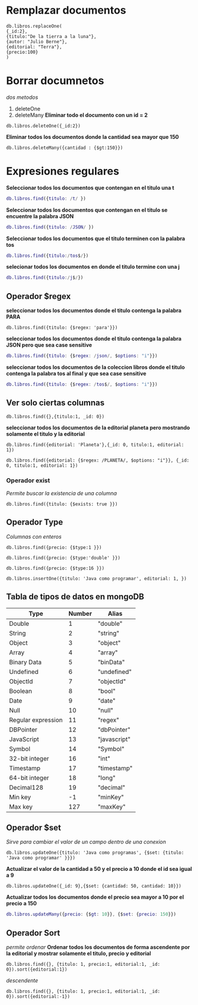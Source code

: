 # Remplazar documentos
```
db.libros.replaceOne(
{_id:2},
{titulo:"De la tierra a la luna"},
{autor: "Julio Berne"},
{editorial: "Terra"},
{precio:100}
)
```
# Borrar documnetos
_dos metodos_
1. deleteOne
2. deleteMany
**Eliminar todo el documento con un id = 2**
```
db.libros.deleteOne({_id:2})

```
**Eliminar todos los documentos donde la cantidad sea mayor que 150**
```
db.libros.deleteMany({cantidad : {$gt:150}})
```
# Expresiones regulares
**Seleccionar todos los documentos que contengan en el titulo una t**
```m
db.libros.find({titulo: /t/ })
```
**Seleccionar todos los documentos que contengan en el titulo se
encuentre la palabra JSON**
```m
db.libros.find({titulo: /JSON/ })
```
**Seleccionar todos los documentos que el titulo terminen con la
palabra tos**
```m
db.libros.find({titulo:/tos$/})
```
**selecionar todos los documentos en donde el titulo termine con una
j**
```m
db.libros.find({titulo:/j$/})
```
## Operador $regex
**seleccionar todos los documentos donde el titulo contenga la palabra
PARA**
```
db.libros.find({titulo: {$regex: 'para'}})
```
**seleccionar todos los documentos donde el titulo contenga la palabra
JSON pero que sea case sensitive**
```m
db.libros.find({titulo: {$regex: /json/, $options: "i"}})
```
**seleccionar todos los documentos de la coleccion libros donde el
titulo contenga la palabra tos al final y que sea case sensitive**
```m
db.libros.find({titulo: {$regex: /tos$/, $options: "i"}})
```
## Ver solo ciertas columnas
```
db.libros.find({},{titulo:1, _id: 0})
```
**seleccionar todos los documentos de la editorial planeta pero
mostrando solamente el titulo y la editorial**
```
db.libros.find({editorial: 'Planeta'},{_id: 0, titulo:1, editorial: 1})
```
```
db.libros.find({editorial: {$regex: /PLANETA/, $options: "i"}}, {_id:
0, titulo:1, editorial: 1})
```
### Operador exist
_Permite buscar la existencia de una columna_
```
db.libros.find({titulo: {$exists: true }})
```
## Operador Type
_Columnas con enteros_
```
db.libros.find({precio: {$type:1 }})
```
```
db.libros.find({precio: {$type:'double' }})
```
```
db.libros.find({precio: {$type:16 }})
```
```
db.libros.insertOne({titulo: 'Java como programar', editorial: 1, })
```
## Tabla de tipos de datos en mongoDB
| Type | Number | Alias |
| - | - | - |
| Double |1|"double"|
| String |2| "string"|
| Object |3| "object" |
| Array |4| "array" |
| Binary Data |5| "binData"|
| Undefined |6| "undefined" |
| ObjectId |7| "objectId" |
| Boolean |8| "bool" |
| Date| 9| "date"|
| Null |10| "null" |
| Regular expression|11| "regex"|
| DBPointer |12| "dbPointer"|
| JavaScript|13| "javascript"|
| Symbol | 14| "Symbol"|
| 32-bit integer|16| "int" |
| Timestamp|17| "timestamp" |
| 64-bit integer| 18| "long" |
| Decimal128 | 19| "decimal" |
| Min key |-1| "minKey" |
| Max key |127| "maxKey" |
## Operador $set
_Sirve para cambiar el valor de un campo dentro de una conexion_
```
db.libros.updateOne({titulo: 'Java como programas', {$set: {titulo:
'Java como programar' }}})
```
**Actualizar el valor de la cantidad a 50 y el precio a 10 donde el id
sea igual a 9**
```
db.libros.updateOne({_id: 9},{$set: {cantidad: 50, cantidad: 10}})
```
**Actualizar todos los documentos donde el precio sea mayor a 10 por el
precio a 150**
```m
db.libros.updateMany({precio: {$gt: 10}}, {$set: {precio: 150}})
```
## Operador Sort
_permite ordenar_
**Ordenar todos los documentos de forma ascendente por la editorial y
mostrar solamente el titulo, precio y editorial**
```
db.libros.find({}, {titulo: 1, precio:1, editorial:1, _id:
0}).sort({editorial:1})
```
_descendente_
```
db.libros.find({}, {titulo: 1, precio:1, editorial:1, _id:
0}).sort({editorial:-1})
```